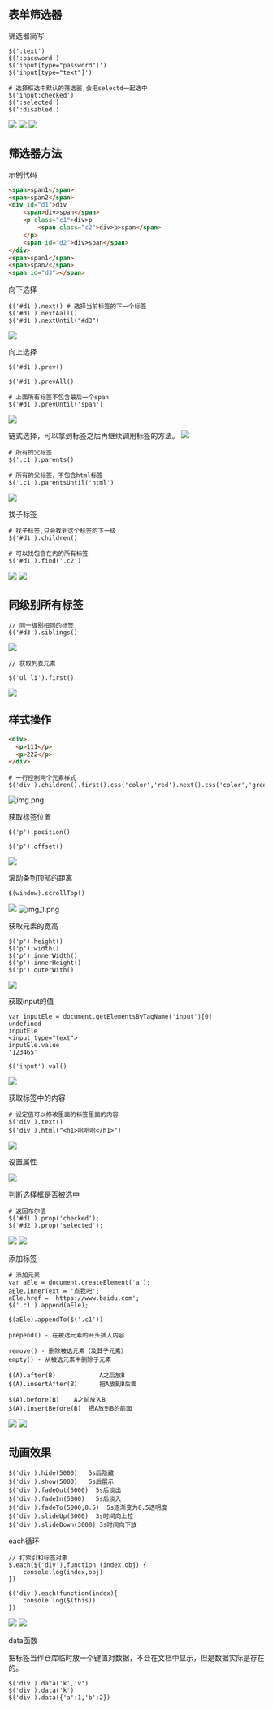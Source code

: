 
## 表单筛选器
筛选器简写
```text
$(':text')
$(':password')
$('input[type="password"]')
$('input[type="text"]')

# 选择框选中默认的筛选器,会把selectd一起选中
$('input:checked')
$(':selected')
$(':disabled')

```
![](1.表单筛选器.png)
![](2.表单筛选器.png)
![](3.表单筛选器.png)

## 筛选器方法

示例代码

```html
<span>span1</span>
<span>span2</span>
<div id="d1">div
    <span>div>span</span>
    <p class="c1">div>p
        <span class="c2">div>p>span</span>
    </p>
    <span id="d2">div>span</span>
</div>
<span>span1</span>
<span>span2</span>
<span id="d3"></span>
```


向下选择
```text
$('#d1').next() # 选择当前标签的下一个标签
$('#d1').nextAall()
$('#d1').nextUntil("#d3")

```
![](4.方法.png)

向上选择
```text
$('#d1').prev()

$('#d1').prevAll()

# 上面所有标签不包含最后一个span
$('#d1').prevUntil('span')

```
![](5.筛选器方法.png)

链式选择，可以拿到标签之后再继续调用标签的方法。
![](6.筛方法.png)

```text
# 所有的父标签
$('.c1').parents()

# 所有的父标签，不包含html标签
$('.c1').parentsUntil('html')

```
![](7.筛选器方法.png)

找子标签

```text
# 找子标签,只会找到这个标签的下一级
$('#d1').children()

# 可以找包含在内的所有标签
$('#d1').find('.c2')
```
![](8.标签方法找子标签.png)
![](10找子标签.png)

## 同级别所有标签

```jquery
// 同一级别相同的标签
$('#d3').siblings()

```
![](9.同级别所有.png)

```jquery
// 获取列表元素

$('ul li').first()
```
![](11.获取列表元素.png)


## 样式操作

```html
<div>
  <p>111</p>
  <p>222</p>
</div>
```

```jquery
# 一行控制两个元素样式
$('div').children().first().css('color','red').next().css('color','green')
```
![img.png](img.png)

获取标签位置

```text
$('p').position()

$('p').offset()

```
![](13.获取定位.png)

滚动条到顶部的距离

```jquery
$(window).scrollTop()
```
![](14.滚动条到顶端的距离.png)
![img_1.png](img_1.png)

获取元素的宽高

```text
$('p').height()
$('p').width()
$('p').innerWidth()
$('p').innerHeight()
$('p').outerWith()

```
![](15.获取标签文本的宽高.png)

获取input的值
```text
var inputEle = document.getElementsByTagName('input')[0]
undefined
inputEle
<input type=​"text">​
inputEle.value
'123465'

$('input').val()
```
![](16.获取input的值.png)

获取标签中的内容
```text
# 设定值可以修改里面的标签里面的内容
$('div').text()
$('div').html("<h1>哈哈哈</h1>")
```
![](16.获取标签中的内容.png)

设置属性

![](17.设置是属性.png)

判断选择框是否被选中
```text
# 返回布尔值
$('#d1').prop('checked');
$('#d2').prop('selected');
```
![](18.获取checked.png)
![](19.获取selected.png)

添加标签

```text
# 添加元素
var aEle = document.createElement('a');
aEle.innerText = '点我吧';
aEle.href = 'https://www.baidu.com';
$('.c1').append(aEle);

$(aEle).appendTo($('.c1'))

prepend() - 在被选元素的开头插入内容

remove() - 删除被选元素（及其子元素）
empty() - 从被选元素中删除子元素

$(A).after(B)            A之后放B
$(A).insertAfter(B)      把A放到B后面

$(A).before(B)    A之前放入B
$(A).insertBefore(B)  把A放到B的前面

```
![](21.添加元素.png)
![](22.操作元素.png)

## 动画效果

```text
$('div').hide(5000)   5s后隐藏
$('div').show(5000)   5s后展示
$('div').fadeOut(5000)  5s后淡出
$('div').fadeIn(5000)   5s后淡入
$('div').fadeTo(5000,0.5)  5s逐渐变为0.5透明度
$('div').slideUp(3000)  3s时间向上拉
$('div').slideDown(3000) 3s时间向下放

```

each循环
```text
// 打索引和标签对象
$.each($('div'),function (index,obj) {
    console.log(index,obj)
})

$('div').each(function(index){
    console.log($(this))
})
```
![](24.each循环.png)
![](25.each-this.png)

data函数

把标签当作仓库临时放一个键值对数据，不会在文档中显示，但是数据实际是存在的。
```text
$('div').data('k','v')
$('div').data('k')
$('div').data({'a':1,'b':2})
```